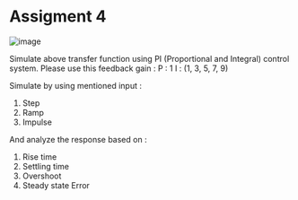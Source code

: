 # Assigment 4
![image](https://user-images.githubusercontent.com/82512652/190157079-996862c3-0ca1-43e8-a7dd-a7f4b5552323.png)

Simulate above transfer function using PI (Proportional and Integral) control system. Please use this feedback gain :
P : 1
I : (1, 3, 5, 7, 9)

Simulate by using mentioned input :
1. Step
2. Ramp
3. Impulse

And analyze the response based on :
1. Rise time
2. Settling time
3. Overshoot
4. Steady state Error

